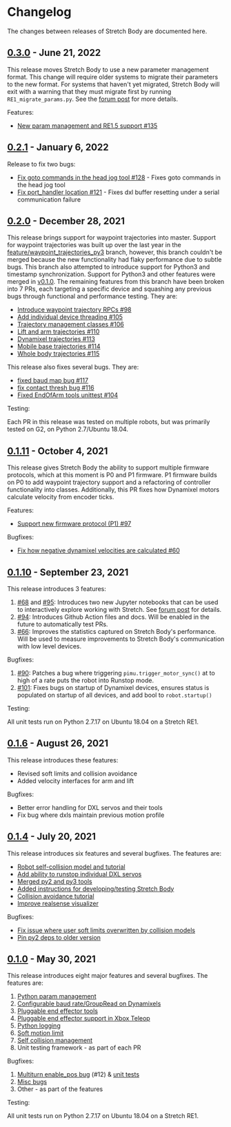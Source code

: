 # Changelog

The changes between releases of Stretch Body are documented here.

## [0.3.0](https://github.com/hello-robot/stretch_body/pull/129) - June 21, 2022
This release moves Stretch Body to use a new parameter management format. This change will require older systems to migrate their parameters to the new format. For systems that haven't yet migrated, Stretch Body will exit with a warning that they must migrate first by running `RE1_migrate_params.py`. See the [forum post](https://forum.hello-robot.com/t/425) for more details.

Features:

 - [New param management and RE1.5 support #135](https://github.com/hello-robot/stretch_body/pull/135)

## [0.2.1](https://github.com/hello-robot/stretch_body/pull/129) - January 6, 2022
Release to fix two bugs:

 - [Fix goto commands in the head jog tool #128](https://github.com/hello-robot/stretch_body/pull/128) - Fixes goto commands in the head jog tool
 - [Fix port_handler location #121](https://github.com/hello-robot/stretch_body/pull/121) - Fixes dxl buffer resetting under a serial communication failure

## [0.2.0](https://github.com/hello-robot/stretch_body/pull/118) - December 28, 2021
This release brings support for waypoint trajectories into master. Support for waypoint trajectories was built up over the last year in the [feature/waypoint_trajectories_py3](https://github.com/hello-robot/stretch_body/tree/feature/waypoint_trajectories_py3) branch, however, this branch couldn't be merged because the new functionality had flaky performance due to subtle bugs. This branch also attempted to introduce support for Python3 and timestamp synchronization. Support for Python3 and other features were merged in [v0.1.0](https://github.com/hello-robot/stretch_body/pull/35). The remaining features from this branch have been broken into 7 PRs, each targeting a specific device and squashing any previous bugs through functional and performance testing. They are:

 - [Introduce waypoint trajectory RPCs #98](https://github.com/hello-robot/stretch_body/pull/98)
 - [Add individual device threading #105](https://github.com/hello-robot/stretch_body/pull/105)
 - [Trajectory management classes #106](https://github.com/hello-robot/stretch_body/pull/106)
 - [Lift and arm trajectories #110](https://github.com/hello-robot/stretch_body/pull/110)
 - [Dynamixel trajectories #113](https://github.com/hello-robot/stretch_body/pull/113)
 - [Mobile base trajectories #114](https://github.com/hello-robot/stretch_body/pull/114)
 - [Whole body trajectories #115](https://github.com/hello-robot/stretch_body/pull/115)

This release also fixes several bugs. They are:

 - [fixed baud map bug #117](https://github.com/hello-robot/stretch_body/pull/117)
 - [fix contact thresh bug #116](https://github.com/hello-robot/stretch_body/pull/116)
 - [Fixed EndOfArm tools unittest #104](https://github.com/hello-robot/stretch_body/pull/104)

Testing:

Each PR in this release was tested on multiple robots, but was primarily tested on G2, on Python 2.7/Ubuntu 18.04.

## [0.1.11](https://github.com/hello-robot/stretch_body/pull/112) - October 4, 2021
This release gives Stretch Body the ability to support multiple firmware protocols, which at this moment is P0 and P1 firmware. P1 firmware builds on P0 to add waypoint trajectory support and a refactoring of controller functionality into classes. Additionally, this PR fixes how Dynamixel motors calculate velocity from encoder ticks.

Features:

 - [Support new firmware protocol (P1) #97](https://github.com/hello-robot/stretch_body/pull/97)

Bugfixes:

 - [Fix how negative dynamixel velocities are calculated #60](https://github.com/hello-robot/stretch_body/pull/60)

## [0.1.10](https://github.com/hello-robot/stretch_body/pull/102) - September 23, 2021
This release introduces 3 features:

1. [#68](https://github.com/hello-robot/stretch_body/pull/68) and [#95](https://github.com/hello-robot/stretch_body/pull/95): Introduces two new Jupyter notebooks that can be used to interactively explore working with Stretch. See [forum post](https://forum.hello-robot.com/t/jupyter-notebook-tutorials/298) for details.
1. [#94](https://github.com/hello-robot/stretch_body/pull/94): Introduces Github Action files and docs. Will be enabled in the future to automatically test PRs.
1. [#66](https://github.com/hello-robot/stretch_body/pull/66): Improves the statistics captured on Stretch Body's performance. Will be used to measure improvements to Stretch Body's communication with low level devices.

Bugfixes:

1. [#90](https://github.com/hello-robot/stretch_body/pull/90): Patches a bug where triggering `pimu.trigger_motor_sync()` at to high of a rate puts the robot into Runstop mode.
1. [#101](https://github.com/hello-robot/stretch_body/pull/101): Fixes bugs on startup of Dynamixel devices, ensures status is populated on startup of all devices, and add bool to `robot.startup()`

Testing:

All unit tests run on Python 2.7.17 on Ubuntu 18.04 on a Stretch RE1.

## [0.1.6](https://github.com/hello-robot/stretch_body/pull/85) - August 26, 2021
This release introduces these features:

* Revised soft limits and collision avoidance
* Added velocity interfaces for arm and lift

Bugfixes:

* Better error handling for DXL servos and their tools
* Fix bug where dxls maintain previous motion profile

## [0.1.4](https://github.com/hello-robot/stretch_body/pull/63) - July 20, 2021
This release introduces six features and several bugfixes. The features are:

- [Robot self-collision model and tutorial](https://github.com/hello-robot/stretch_body/pull/56)
- [Add ability to runstop individual DXL servos](https://github.com/hello-robot/stretch_body/pull/57)
- [Merged py2 and py3 tools](https://github.com/hello-robot/stretch_body/pull/59)
- [Added instructions for developing/testing Stretch Body](https://github.com/hello-robot/stretch_body/pull/61)
- [Collision avoidance tutorial](https://github.com/hello-robot/stretch_body/pull/62)
- [Improve realsense visualizer](https://github.com/hello-robot/stretch_body/pull/64)

Bugfixes:

- [Fix issue where user soft limits overwritten by collision models](https://github.com/hello-robot/stretch_body/pull/58)
- [Pin py2 deps to older version](https://github.com/hello-robot/stretch_body/pull/65)

## [0.1.0](https://github.com/hello-robot/stretch_body/pull/35) - May 30, 2021
This release introduces eight major features and several bugfixes. The features are:

1. [Python param management](https://github.com/hello-robot/stretch_body/pull/22)
2. [Configurable baud rate/GroupRead on Dynamixels](https://github.com/hello-robot/stretch_body/pull/20)
3. [Pluggable end effector tools](https://github.com/hello-robot/stretch_body/pull/32)
4. [Pluggable end effector support in Xbox Teleop](https://github.com/hello-robot/stretch_body/pull/30)
5. [Python logging](https://github.com/hello-robot/stretch_body/pull/32)
6. [Soft motion limit](https://github.com/hello-robot/stretch_body/pull/33)
7. [Self collision management](https://github.com/hello-robot/stretch_body/pull/34)
8. Unit testing framework - as part of each PR

Bugfixes:

1. [Multiturn enable_pos bug](https://github.com/hello-robot/stretch_body/pull/21) (#12) & [unit tests](https://github.com/hello-robot/stretch_body/pull/25)
2. [Misc bugs](https://github.com/hello-robot/stretch_body/pull/24)
3. Other - as part of the features

Testing:

All unit tests run on Python 2.7.17 on Ubuntu 18.04 on a Stretch RE1.
